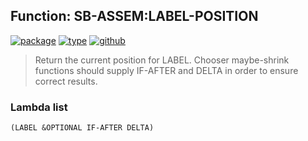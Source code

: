 ## Function: SB-ASSEM:LABEL-POSITION
[![package](https://img.shields.io/badge/Package-SB--ASSEM-5f9ea0.svg?style=social&colorA=999999)](../) [![type](https://img.shields.io/badge/Type-Function-5f9ea0.svg?style=social&colorA=999999)](../#function) [![github](https://img.shields.io/badge/GitHub-View_the_source-5f9ea0.svg?style=social&colorA=999999&logo=github)](https://github.com/sbcl/sbcl/blob/master/src/compiler/assem.lisp/) 

> Return the current position for LABEL. Chooser maybe-shrink functions
> should supply IF-AFTER and DELTA in order to ensure correct results.

### Lambda list
```
(LABEL &OPTIONAL IF-AFTER DELTA)
```
